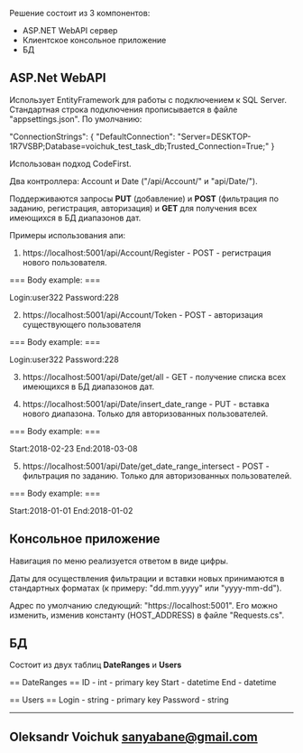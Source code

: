 Решение состоит из 3 компонентов:

 - ASP.NET WebAPI сервер
 - Клиентское консольное приложение
 - БД


## ASP.Net WebAPI

Использует EntityFramework для работы с подключением к SQL Server.
Стандартная  строка подключения прописывается  в файле "appsettings.json".
По умолчанию:

"ConnectionStrings": 
{
    "DefaultConnection": "Server=DESKTOP-1R7VSBP;Database=voichuk_test_task_db;Trusted_Connection=True;"
}
  
Использован подход CodeFirst.

Два контроллера: Account и Date ("/api/Account/" и "api/Date/").

Поддерживаются  запросы **PUT** (добавление) и **POST** (фильтрация по заданию, регистрация, авторизация) и **GET** для получения всех имеющихся в БД диапазонов дат.

Примеры использования апи:

1) https://localhost:5001/api/Account/Register - POST - регистрация нового пользователя. 

=== Body example: ===

Login:user322
Password:228

2) https://localhost:5001/api/Account/Token - POST - авторизация существующего пользователя

=== Body example: ===

Login:user322
Password:228

3) https://localhost:5001/api/Date/get/all - GET - получение списка всех имеющихся в БД диапазонов дат.

4) https://localhost:5001/api/Date/insert_date_range - PUT - вставка нового диапазона. Только для авторизованных пользователей.

=== Body example: ===

Start:2018-02-23
End:2018-03-08

5) https://localhost:5001/api/Date/get_date_range_intersect - POST - фильтрация по заданию. Только для авторизованных пользователей.

=== Body example: ===

Start:2018-01-01
End:2018-01-02

## Консольное приложение

Навигация по меню реализуется ответом в виде цифры.

Даты для осуществления фильтрации и вставки новых принимаются в стандартных форматах (к примеру: "dd.mm.yyyy" или "yyyy-mm-dd").

Адрес по умолчанию следующий: "https://localhost:5001". Его можно изменить, изменив константу (HOST_ADDRESS) в файле "Requests.cs".

## БД

Состоит из двух таблиц **DateRanges** и **Users** 

== DateRanges ==
ID - int - primary key
Start - datetime
End - datetime

== Users ==
Login - string - primary key 
Password - string



---------------------
Oleksandr Voichuk
sanyabane@gmail.com
---------------------
